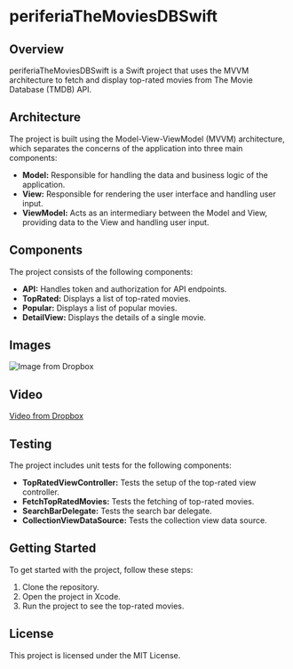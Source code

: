 # periferiaTheMoviesDBSwift

## Overview
periferiaTheMoviesDBSwift is a Swift project that uses the MVVM architecture to fetch and display top-rated movies from The Movie Database (TMDB) API.

## Architecture
The project is built using the Model-View-ViewModel (MVVM) architecture, which separates the concerns of the application into three main components:

- **Model:** Responsible for handling the data and business logic of the application.
- **View:** Responsible for rendering the user interface and handling user input.
- **ViewModel:** Acts as an intermediary between the Model and View, providing data to the View and handling user input.

## Components
The project consists of the following components:

- **API:** Handles token and authorization for API endpoints.
- **TopRated:** Displays a list of top-rated movies.
- **Popular:** Displays a list of popular movies.
- **DetailView:** Displays the details of a single movie.

## Images
![Image from Dropbox](https://www.dropbox.com/scl/fi/14sfhsr4yew5aurmvc17j/Captura-de-pantalla-2024-05-20-a-la-s-10.41.56-p.-m..png?rlkey=jie1kvyp5ue1966w73q8qcvl0&st=adpjvazx&dl=0)

## Video
[Video from Dropbox](https://www.dropbox.com/scl/fi/hpbv58uqzz22awg88i6pt/Simulator-Screen-Recording-iPhone-15-Pro-2024-05-20-at-21.34.18.mp4?rlkey=uyb24o149ypwj9981tk240qhr&st=7rd5xub0&dl=0)

## Testing
The project includes unit tests for the following components:

- **TopRatedViewController:** Tests the setup of the top-rated view controller.
- **FetchTopRatedMovies:** Tests the fetching of top-rated movies.
- **SearchBarDelegate:** Tests the search bar delegate.
- **CollectionViewDataSource:** Tests the collection view data source.

## Getting Started
To get started with the project, follow these steps:

1. Clone the repository.
2. Open the project in Xcode.
3. Run the project to see the top-rated movies.

## License
This project is licensed under the MIT License.
